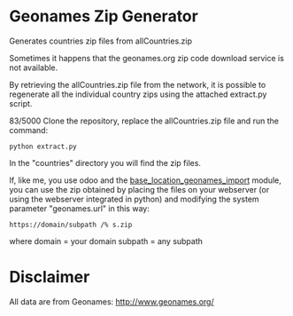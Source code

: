 # Geonames Zip Generator

Generates countries zip files from allCountries.zip

Sometimes it happens that the geonames.org zip code download service is not available.

By retrieving the allCountries.zip file from the network, it is possible to regenerate all the individual country zips using the attached extract.py script.


83/5000
Clone the repository, replace the allCountries.zip file and run the command:

`python extract.py`

In the "countries" directory you will find the zip files.

If, like me, you use odoo and the [base_location_geonames_import](https://apps.odoo.com/apps/modules/12.0/base_location_geonames_import) module, you can use the zip obtained by placing the files on your webserver (or using the webserver integrated in python) and modifying the system parameter "geonames.url" in this way:

`https://domain/subpath /% s.zip`

where domain = your domain
subpath = any subpath


# Disclaimer
All data are from Geonames: http://www.geonames.org/
